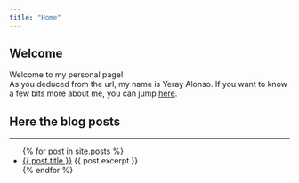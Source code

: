 ```yaml
---
title: "Home"
---
```


## Welcome

Welcome to my personal page!  
As you deduced from the url, my name is Yeray Alonso. If you want to know a few bits more about me, you can jump [here](about.md).

## Here the blog posts

<hr>

<ul>
  {% for post in site.posts %}
    <li>
      <a href="{{ post.url }}">{{ post.title }}</a>
      {{ post.excerpt }}
    </li>
  {% endfor %}
</ul>

